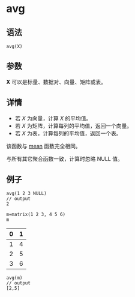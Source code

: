 # avg

## 语法

`avg(X)`

## 参数

**X** 可以是标量、数据对、向量、矩阵或表。

## 详情

* 若 *X* 为向量，计算 *X* 的平均值。
* 若 *X* 为矩阵，计算每列的平均值，返回一个向量。
* 若 *X* 为表，计算每列的平均值，返回一个表。

该函数与 [mean](../m/mean.html) 函数完全相同。

与所有其它聚合函数一致，计算时忽略 NULL 值。

## 例子

```
avg(1 2 3 NULL)
// output
2

m=matrix(1 2 3, 4 5 6)
m
```

| 0 | 1 |
| --- | --- |
| 1 | 4 |
| 2 | 5 |
| 3 | 6 |

```
avg(m)
// output
[2,5]
```

